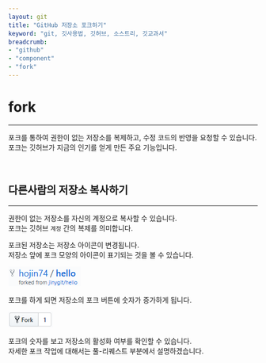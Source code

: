 ```yaml
---
layout: git
title: "GitHub 저장소 포크하기"
keyword: "git, 깃사용법, 깃허브, 소스트리, 깃교과서"
breadcrumb:
- "github"
- "component"
- "fork"
---
```


# fork
---
포크를 통하여 권한이 없는 저장소를 복제하고, 수정 코드의 반영을 요청할 수 있습니다. 
포크는 깃허브가 지금의 인기를 얻게 만든 주요 기능입니다. 

<br>

## 다른사람의 저장소 복사하기
---
권한이 없는 저장소를 자신의 계정으로 복사할 수 있습니다.  
포크는 깃허브 `계정` 간의 복제를 의미합니다.  

포크된 저장소는 저장소 아이콘이 변경됩니다.  
저장소 앞에 포크 모양의 아이콘이 표기되는 것을 볼 수 있습니다.

![github](./img/repository_04.png)  

포크를 하게 되면 저장소의 포크 버튼에 숫자가 증가하게 됩니다.

![github](./img/repository_05.png)  

포크의 숫자를 보고 저장소의 활성화 여부를 확인할 수 있습니다.  
자세한 포크 작업에 대해서는 풀-리퀘스트 부분에서 설명하겠습니다.

<br>
